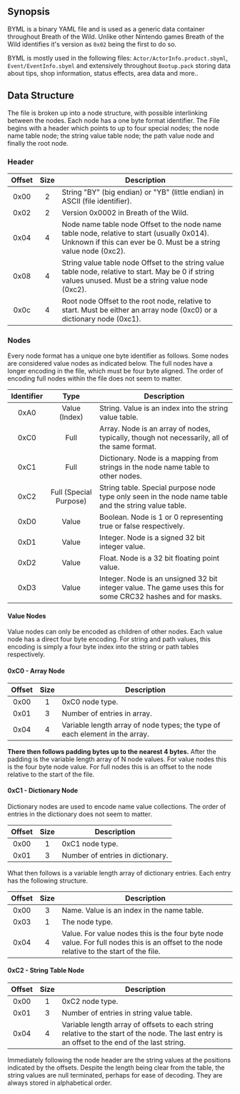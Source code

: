## Synopsis

BYML is a binary YAML file and is used as a generic data container throughout
Breath of the Wild. Unlike other Nintendo games Breath of the Wild identifies
it's version as `0x02` being the first to do so.

BYML is mostly used in the following files: `Actor/ActorInfo.product.sbyml`,
`Event/EventInfo.sbyml` and extensively throughout `Bootup.pack` storing data
about tips, shop information, status effects, area data and more..

## Data Structure

The file is broken up into a node structure, with possible interlinking between
the nodes. Each node has a one byte format identifier. The File begins with a
header which points to up to four special nodes; the node name table node; the
string value table node; the path value node and finally the root node.

### Header

| Offset | Size | Description                                                                                                                                                    |
|:------:|:----:|----------------------------------------------------------------------------------------------------------------------------------------------------------------|
|  0x00  |  2   | String "BY" (big endian) or "YB" (little endian) in ASCII (file identifier).                                                                                                                        |
|  0x02  |  2   | Version 0x0002 in Breath of the Wild.                                                                                                                          |
|  0x04  |  4   | Node name table node Offset to the node name table node, relative to start (usually 0x014). Unknown if this can ever be 0. Must be a string value node (0xc2). |
|  0x08  |  4   | String value table node Offset to the string value table node, relative to start. May be 0 if string values unused. Must be a string value node (0xc2).        |
|  0x0c  |  4   | Root node Offset to the root node, relative to start. Must be either an array node (0xc0) or a dictionary node (0xc1).                                         |

### Nodes

Every node format has a unique one byte identifier as follows. Some nodes are
considered value nodes as indicated below. The full nodes have a longer encoding
in the file, which must be four byte aligned. The order of encoding full nodes
within the file does not seem to matter.

| Identifier |          Type          | Description                                                                                          |
|:----------:|:----------------------:|------------------------------------------------------------------------------------------------------|
|    0xA0    |      Value (Index)     | String. Value is an index into the string value table.                                               |
|    0xC0    |          Full          | Array. Node is an array of nodes, typically, though not necessarily, all of the same format.         |
|    0xC1    |          Full          | Dictionary. Node is a mapping from strings in the node name table to other nodes.                    |
|    0xC2    | Full (Special Purpose) | String table. Special purpose node type only seen in the node name table and the string value table. |
|    0xD0    |          Value         | Boolean. Node is 1 or 0 representing true or false respectively.                                     |
|    0xD1    |          Value         | Integer. Node is a signed 32 bit integer value.                                                             |
|    0xD2    |          Value         | Float. Node is a 32 bit floating point value.                                                        |
|    0xD3    |          Value         | Integer. Node is an unsigned 32 bit integer value. The game uses this for some CRC32 hashes and for masks.                                                        |

#### Value Nodes
Value nodes can only be encoded as children of other nodes. Each value node has
a direct four byte encoding. For string and path values, this encoding is simply
a four byte index into the string or path tables respectively.

#### 0xC0 - Array Node

| Offset | Size | Description                                                                 |
|:------:|:----:|-----------------------------------------------------------------------------|
|  0x00  |  1   | 0xC0 node type.                                                             |
|  0x01  |  3   | Number of entries in array.                                                 |
|  0x04  |  4   | Variable length array of node types; the type of each element in the array. |

**There then follows padding bytes up to the nearest 4 bytes.** After the
padding is the variable length array of N node values. For value nodes this is
the four byte node value. For full nodes this is an offset to the node relative
to the start of the file.

#### 0xC1 - Dictionary Node

Dictionary nodes are used to encode name value collections. The order of entries
in the dictionary does not seem to matter.

| Offset | Size | Description                      |
|:------:|:----:|----------------------------------|
|  0x00  |  1   | 0xC1 node type.                  |
|  0x01  |  3   | Number of entries in dictionary. |

What then follows is a variable length array of dictionary entries. Each entry
has the following structure.

| Offset | Size | Description                                                                                                                              |
|:------:|:----:|------------------------------------------------------------------------------------------------------------------------------------------|
|  0x00  |  3   | Name. Value is an index in the name table.                                                                                                                          |
|  0x03  |  1   | The node type.                                                                                                                           |
|  0x04  |  4   | Value. For value nodes this is the four byte node value. For full nodes this is an offset to the node relative to the start of the file. |

#### 0xC2 - String Table Node

| Offset | Size | Description                                                                                                                                                    |
|:------:|:----:|-----------------------------------------------------------------------------------------------------------------------------------------------|
|  0x00  |  1   | 0xC2 node type.                                                                                                                               |
|  0x01  |  3   | Number of entries in string value table.                                                                                                      |
|  0x04  |  4   | Variable length array of offsets to each string relative to the start of the node. The last entry is an offset to the end of the last string. |

Immediately following the node header are the string values at the positions
indicated by the offsets. Despite the length being clear from the table, the
string values are null terminated, perhaps for ease of decoding. They are always
stored in alphabetical order.
